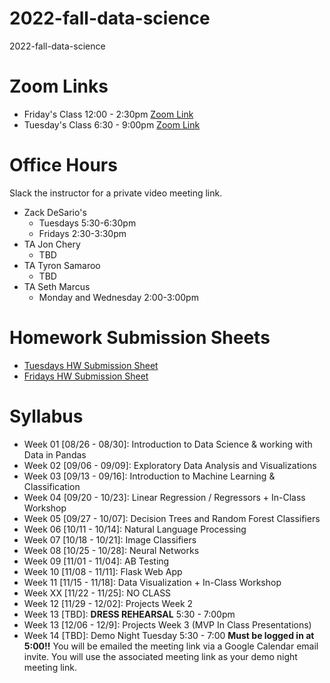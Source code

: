 # 2022-fall-data-science
2022-fall-data-science



# Zoom Links
* Friday's Class 12:00 - 2:30pm [Zoom Link](https://us02web.zoom.us/j/84582584674?pwd=NzB3aWkwNVlkdEZUUWhSK1lxcCtoZz09)
* Tuesday's Class 6:30 - 9:00pm [Zoom Link](
 https://us02web.zoom.us/j/89617243397?pwd=eUU0L2JWSVdzRU1qa3p3bVp6UFF4dz09)

# Office Hours
Slack the instructor for a private video meeting link.
* Zack DeSario's 
	* Tuesdays 5:30-6:30pm
	* Fridays 2:30-3:30pm
* TA Jon Chery
	* TBD
* TA Tyron Samaroo
	* TBD
* TA Seth Marcus
	* Monday and Wednesday 2:00-3:00pm


# Homework Submission Sheets
* [Tuesdays HW Submission Sheet](https://docs.google.com/spreadsheets/d/1yI_pBTrMJlkdwTMEb3NpZvgGEvV3PEY0ioVjRFr4ZAw/edit?usp=sharing)
* [Fridays HW Submission Sheet](https://docs.google.com/spreadsheets/d/1Aqc558z5er5SgwdxHY98u1I1iRB2HThhqNZ_QWwwb5k/edit#gid=0)


# Syllabus 
-   Week 01 [08/26 - 08/30]: Introduction to Data Science & working with Data in Pandas
-   Week 02 [09/06 - 09/09]: Exploratory Data Analysis and Visualizations
-   Week 03 [09/13 - 09/16]: Introduction to Machine Learning & Classification
-   Week 04 [09/20 - 10/23]: Linear Regression / Regressors + In-Class Workshop 
-   Week 05 [09/27 - 10/07]: Decision Trees and Random Forest Classifiers
-   Week 06 [10/11 - 10/14]: Natural Language Processing
-   Week 07 [10/18 - 10/21]: Image Classifiers
-   Week 08 [10/25 - 10/28]: Neural Networks
-   Week 09 [11/01 - 11/04]: AB Testing
-   Week 10 [11/08 - 11/11]: Flask Web App
-   Week 11 [11/15 - 11/18]: Data Visualization + In-Class Workshop
-   Week XX [11/22 - 11/25]: NO CLASS
-   Week 12 [11/29 - 12/02]: Projects Week 2
-   Week 13 [TBD]:  **DRESS REHEARSAL**  5:30 - 7:00pm
-   Week 13 [12/06 - 12/9]: Projects Week 3 (MVP In Class Presentations)
-   Week 14 [TBD]: Demo Night Tuesday 5:30 - 7:00  **Must be logged in at 5:00!!**  You will be emailed the meeting link via a Google Calendar email invite. You will use the associated meeting link as your demo night meeting link.